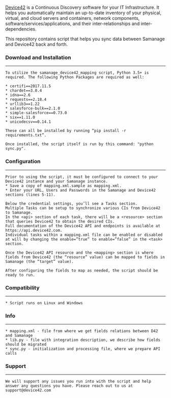 [Device42](http://www.device42.com/) is a Continuous Discovery software for your IT Infrastructure. It helps you automatically maintain an up-to-date inventory of your physical, virtual, and cloud servers and containers, network components, software/services/applications, and their inter-relationships and inter-dependencies.


This repository contains script that helps you sync data between Samanage and Device42 back and forth.

### Download and Installation
-----------------------------
    To utilize the samanage_device42_mapping script, Python 3.5+ is required. The following Python Packages are required as well:

    * certifi==2017.11.5
    * chardet==3.0.4
    * idna==2.6
    * requests==2.18.4
    * urllib3==1.22
    * salesforce-bulk==2.1.0
    * simple-salesforce==0.73.0
    * six==1.11.0
    * unicodecsv==0.14.1

    These can all be installed by running “pip install -r requirements.txt”.

    Once installed, the script itself is run by this command: "python sync.py".

### Configuration
-----------------------------
    Prior to using the script, it must be configured to connect to your Device42 instance and your Samanage instance. 
    * Save a copy of mapping.xml.sample as mapping.xml. 
    * Enter your URL, Users and Passwords in the Samanage and Device42 sections (lines 5-11). 
    
    Below the credential settings, you’ll see a Tasks section. 
    Multiple Tasks can be setup to synchronize various CIs from Device42 to Samanage. 
    In the <api> section of each task, there will be a <resource> section that queries Device42 to obtain the desired CIs. 
    Full documentation of the Device42 API and endpoints is available at https://api.device42.com. 
    Individual tasks within a mapping.xml file can be enabled or disabled at will by changing the enable=”true” to enable=”false” in the <task> section.

    Once the Device42 API resource and the <mapping> section is where fields from Device42 (the “resource” value) can be mapped to fields in Samanage (the “target” value). 

    After configuring the fields to map as needed, the script should be ready to run. 

### Compatibility
-----------------------------
    * Script runs on Linux and Windows

### Info
-----------------------------
    * mapping.xml - file from where we get fields relations between D42 and Samanage
    * lib.py - file with integration description, we describe how fields should be migrated
    * sync.py - initialization and processing file, where we prepare API calls

### Support
-----------------------------
    We will support any issues you run into with the script and help answer any questions you have. Please reach out to us at support@device42.com

